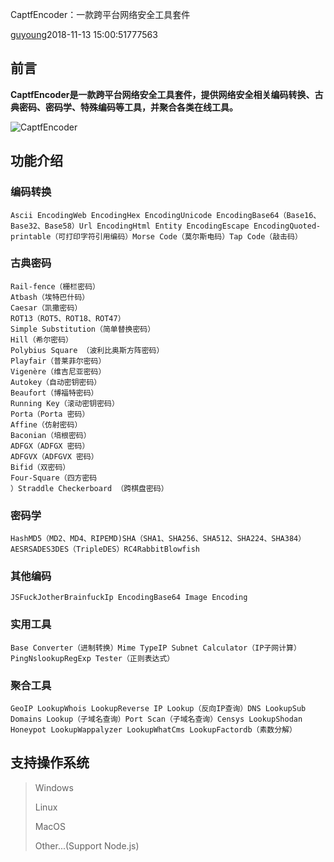 CaptfEncoder：一款跨平台网络安全工具套件

[guyoung](https://www.freebuf.com/author/guyoung)2018-11-13 15:00:51777563

## 前言

**CaptfEncoder是一款跨平台网络安全工具套件，提供网络安全相关编码转换、古典密码、密码学、特殊编码等工具，并聚合各类在线工具。**

![CaptfEncoder](https://image.3001.net/images/20181103/1541247425_5bdd91c12307c.png!small)

## 功能介绍

### 编码转换

```
Ascii EncodingWeb EncodingHex EncodingUnicode EncodingBase64（Base16、Base32、Base58）Url EncodingHtml Entity EncodingEscape EncodingQuoted-printable（可打印字符引用编码）Morse Code（莫尔斯电码）Tap Code（敲击码）
```

### 古典密码

```
Rail-fence（栅栏密码）
Atbash（埃特巴什码）
Caesar（凯撒密码）
ROT13（ROT5、ROT18、ROT47）
Simple Substitution（简单替换密码）
Hill（希尔密码）
Polybius Square （波利比奥斯方阵密码）
Playfair（普莱菲尔密码）
Vigenère（维吉尼亚密码）
Autokey（自动密钥密码）
Beaufort（博福特密码）
Running Key（滚动密钥密码）
Porta（Porta 密码）
Affine（仿射密码）
Baconian（培根密码）
ADFGX（ADFGX 密码）
ADFGVX（ADFGVX 密码）
Bifid（双密码）
Four-Square（四方密码
）Straddle Checkerboard （跨棋盘密码）
```

### 密码学

```
HashMD5（MD2、MD4、RIPEMD)SHA（SHA1、SHA256、SHA512、SHA224、SHA384）AESRSADES3DES（TripleDES）RC4RabbitBlowfish
```

### 其他编码

```
JSFuckJotherBrainfuckIp EncodingBase64 Image Encoding
```

### 实用工具

```
Base Converter（进制转换）Mime TypeIP Subnet Calculator（IP子网计算）PingNslookupRegExp Tester（正则表达式）
```

### 聚合工具

```
GeoIP LookupWhois LookupReverse IP Lookup（反向IP查询）DNS LookupSub Domains Lookup（子域名查询）Port Scan（子域名查询）Censys LookupShodan Honeypot LookupWappalyzer LookupWhatCms LookupFactordb（素数分解）
```

## 支持操作系统

> Windows
> 
> Linux
> 
> MacOS
> 
> Other...(Support Node.js)